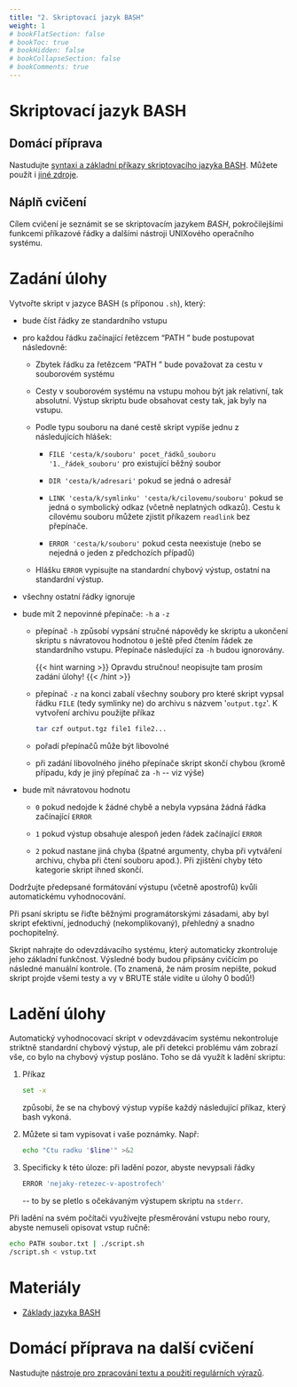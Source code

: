 ```yaml
---
title: "2. Skriptovací jazyk BASH"
weight: 1
# bookFlatSection: false
# bookToc: true
# bookHidden: false
# bookCollapseSection: false
# bookComments: true
---
```


# Skriptovací jazyk BASH

## Domácí příprava
Nastudujte [syntaxi a základní příkazy skriptovacího jazyka BASH](bash). Můžete
použít i [jiné zdroje](https://www.gnu.org/software/bash/manual/).

## Náplň cvičení
Cílem cvičení je seznámit se se skriptovacím jazykem *BASH*, pokročilejšími
funkcemi příkazové řádky a dalšími nástroji UNIXového operačního systému.

# Zadání úlohy
Vytvořte skript v jazyce BASH (s příponou `.sh`), který:

- bude číst řádky ze standardního vstupu

- pro každou řádku začínající řetězcem “PATH ” bude postupovat následovně:

  - Zbytek řádku za řetězcem “PATH ” bude považovat za cestu v souborovém
    systému

  - Cesty v souborovém systému na vstupu mohou být jak relativní, tak
    absolutní. Výstup skriptu bude obsahovat cesty tak, jak byly na vstupu.

  - Podle typu souboru na dané cestě skript vypíše jednu z následujících
    hlášek:

    - `FILE 'cesta/k/souboru' pocet_řádků_souboru '1._řádek_souboru'` pro
      existující běžný soubor

    - `DIR 'cesta/k/adresari'` pokud se jedná o adresář

    - `LINK 'cesta/k/symlinku' 'cesta/k/cilovemu/souboru'` pokud se jedná o
      symbolický odkaz (včetně neplatných odkazů). Cestu k cílovému souboru
      můžete zjistit příkazem `readlink` bez přepínače.

    - `ERROR 'cesta/k/souboru'` pokud cesta neexistuje (nebo se nejedná o jeden
      z předchozích případů)

  - Hlášku `ERROR` vypisujte na standardní chybový výstup, ostatní na
    standardní výstup.

- všechny ostatní řádky ignoruje

- bude mít 2 nepovinné přepínače: `-h` a `-z`

  - přepínač `-h` způsobí vypsání stručné nápovědy ke skriptu a ukončení
    skriptu s návratovou hodnotou `0` ještě před čtením řádek ze standardního
    vstupu. Přepínače následující za `-h` budou ignorovány.

    {{< hint warning >}}
    Opravdu stručnou! neopisujte tam prosím zadání úlohy!
    {{< /hint >}}

  - přepínač `-z` na konci zabalí všechny soubory pro které skript vypsal řádku
    `FILE` (tedy symlinky ne) do archivu s názvem '`output.tgz`'. K vytvoření
    archivu použijte příkaz
    ```bash
    tar czf output.tgz file1 file2...
    ```
  - pořadí přepínačů může být libovolné

  - při zadání libovolného jiného přepínače skript skončí chybou (kromě
    případu, kdy je jiný přepínač za `-h` -- viz výše)

- bude mít návratovou hodnotu

  - `0` pokud nedojde k žádné chybě a nebyla vypsána žádná řádka začínající
    `ERROR`

  - `1` pokud výstup obsahuje alespoň jeden řádek začínající `ERROR`

  - `2` pokud nastane jiná chyba (špatné argumenty, chyba při vytváření
    archivu, chyba při čtení souboru apod.). Při zjištění chyby této kategorie
    skript ihned skončí.

Dodržujte předepsané formátování výstupu (včetně apostrofů) kvůli automatickému
vyhodnocování.

Při psaní skriptu se řiďte běžnými programátorskými zásadami, aby byl skript
efektivní, jednoduchý (nekomplikovaný), přehledný a snadno pochopitelný.

Skript nahrajte do odevzdávacího systému, který automaticky zkontroluje jeho
základní funkčnost. Výsledné body budou připsány cvičícím po následné manuální
kontrole. (To znamená, že nám prosím nepište, pokud skript projde všemi testy a
vy v BRUTE stále vidíte u úlohy 0 bodů!)

# Ladění úlohy
Automatický vyhodnocovací skript v odevzdávacím systému nekontroluje striktně
standardní chybový výstup, ale při detekci problému vám zobrazí vše, co bylo na
chybový výstup posláno. Toho se dá využít k ladění skriptu:
1. Příkaz
    ```bash
    set -x
    ```
    způsobí, že se na chybový výstup vypíše každý následující
    příkaz, který bash vykoná.

2. Můžete si tam vypisovat i vaše poznámky. Např:
    ```bash
    echo "Ctu radku '$line'" >&2
    ```
3. Specificky k této úloze: při ladění pozor, abyste nevypsali řádky
    ```bash
    ERROR 'nejaky-retezec-v-apostrofech'
    ```
    -- to by se pletlo s očekávaným výstupem skriptu na `stderr`.

Při ladění na svém počítači využívejte přesměrování vstupu nebo roury, abyste
nemuseli opisovat vstup ručně:
```bash
echo PATH soubor.txt | ./script.sh
/script.sh < vstup.txt
```
# Materiály
- [Základy jazyka BASH](bash)

# Domácí příprava na další cvičení
Nastudujte [nástroje pro zpracování textu a použití regulárních výrazů][regex].

[regex]: ../lab3/regex
